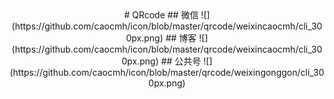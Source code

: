 <center>
# QRcode
## 微信
![](https://github.com/caocmh/icon/blob/master/qrcode/weixincaocmh/cli_300px.png)
## 博客
![](https://github.com/caocmh/icon/blob/master/qrcode/weixincaocmh/cli_300px.png)
## 公共号
![](https://github.com/caocmh/icon/blob/master/qrcode/weixingonggon/cli_300px.png)
</center>
